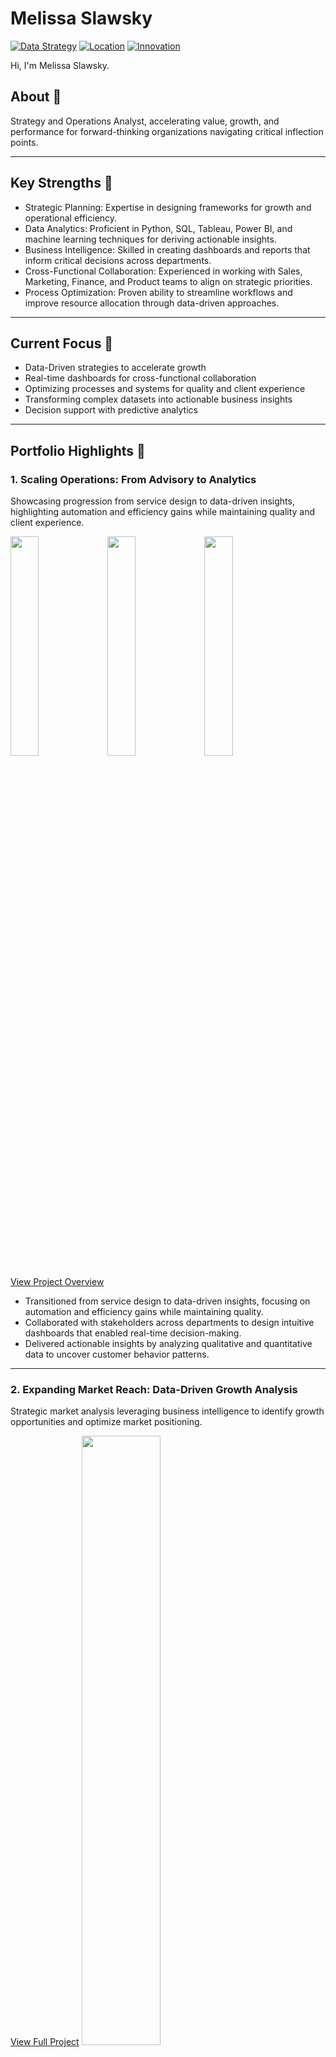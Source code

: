# Melissa Slawsky
[![Data Strategy](https://img.shields.io/badge/Strategy-Data--Driven-blue)]()
[![Location](https://img.shields.io/badge/Location-Arden%20NC-green)]()
[![Innovation](https://img.shields.io/badge/Focus-Strategic%20Management-orange)]()


Hi, I'm Melissa Slawsky. 

## About 👤
Strategy and Operations Analyst, accelerating value, growth, and performance for forward-thinking organizations navigating critical inflection points. 

___

## Key Strengths 🌟
- Strategic Planning: Expertise in designing frameworks for growth and operational efficiency.
- Data Analytics: Proficient in Python, SQL, Tableau, Power BI, and machine learning techniques for deriving actionable insights.
- Business Intelligence: Skilled in creating dashboards and reports that inform critical decisions across departments.
- Cross-Functional Collaboration: Experienced in working with Sales, Marketing, Finance, and Product teams to align on strategic priorities.
- Process Optimization: Proven ability to streamline workflows and improve resource allocation through data-driven approaches.

___

## Current Focus 🔬
- Data-Driven strategies to accelerate growth
- Real-time dashboards for cross-functional collaboration
- Optimizing processes and systems for quality and client experience
- Transforming complex datasets into actionable business insights
- Decision support with predictive analytics

___

## Portfolio Highlights 🔎

### 1. Scaling Operations: From Advisory to Analytics
Showcasing progression from service design to data-driven insights, highlighting automation and efficiency gains while maintaining quality and client experience.
<p float="left">
 <img src="scaling-services-2.png" width="30%" />
 <img src="data-insights-report.png" width="30%" />
 <img src="pattern-alignment-visualization.png" width="30%" />
</p>

[View Project Overview](https://github.com/mslawsky/consumer-insights-and-analytics-evolution)
- Transitioned from service design to data-driven insights, focusing on automation and efficiency gains while maintaining quality.
- Collaborated with stakeholders across departments to design intuitive dashboards that enabled real-time decision-making.
- Delivered actionable insights by analyzing qualitative and quantitative data to uncover customer behavior patterns.

___
### 2. Expanding Market Reach: Data-Driven Growth Analysis
Strategic market analysis leveraging business intelligence to identify growth opportunities and optimize market positioning.

[View Full Project](https://github.com/mslawsky/market-analysis-airbnb-athens)
<img src="tableau-visualization.png" width="50%">
- Transformed Excel data into interactive visualizations revealing pricing trends and market opportunities
- Mapped geographical concentrations to identify underserved neighborhoods
- Developed data-driven framework for strategic market expansion
- Created stakeholder-ready dashboards enabling informed decision-making
  
___
### 3. Evolving for Sustainability: 80/20 Performance Optimization
Implementation of 80/20 analysis for sustainable growth, demonstrating systematic approach to value creation.
<img src="https://raw.githubusercontent.com/mslawsky/google-fiber-dashboard-analytics/main/dashboard-google-fiber.png" alt="Google Fiber Dashboard" width="50%">

[View Full Project](https://github.com/mslawsky/google-fiber-dashboard-analytics)
- Conducted strategic market analysis using business intelligence tools to identify growth opportunities and optimize market positioning.
- Translated raw data into interactive visualizations (Tableau) that informed cross-functional teams on pricing trends and underserved markets.
- Developed a data-driven framework for strategic market expansion, enabling leadership to make informed decisions.

___
### 4. Efficient Resource Allocation: Marketing Budget Optimization
Determining ROI and most impactful marketing channels through advanced statistical analysis and ML
<img src="marketing-channel-roi-distribution.png" width="55%">

[View Full Project](https://github.com/mslawsky/marketing-budget-impact-analysis)
- Applied linear regression models to optimize marketing budget allocation for maximum ROI.
- Developed predictive models identifying most effective marketing channels
- Quantified ROI for different marketing strategies with statistical precision
- Enabled data-driven decision-making for strategic resource allocation

___
### 5. Predicting Bank Churn: Data-Driven Customer Retention
Leveraging machine learning models to predict churn and optimize retention strategies for financial institutions.
<img src="bank-churn-dashboard.png" width="50%">

[View Full Project](https://github.com/mslawsky/predicting-bank-customer-churn)

- Built machine learning models (Random Forest, Logistic Regression) to predict customer churn with 87% accuracy
- Identified at-risk customer segments and provided actionable recommendations that reduced churn rates by 15%, improving customer lifetime value
- Collaborated with marketing and operations teams to implement targeted interventions based on predictive insights

___
### 6. Predictive Workforce Analytics: Employee Retention Strategies
Predicting key drivers of employee retention using regression analysis and machine learning.
<img src="correlation-matrix.png" width="60%">

[View Full Project](https://github.com/mslawsky/predicting-employee-turnover)
- Developed machine learning models predicting employee turnover with 85% accuracy
- Identified critical factors driving workforce attrition in automotive manufacturing
- Transformed predictive insights into strategic HR retention strategies
- Leveraged Random Forest and Logistic Regression for advanced workforce analytics


___

## Business Analytics Projects 📉

<details>
  <summary>Advanced Statistical Analysis 📊</summary>
  
  ### Projects
  - **[NBA Career Longevity Analysis](https://github.com/mslawsky/nba-career-longevity-analysis):** Applied multivariate statistical techniques, including logistic regression and survival analysis, to decode NBA career sustainability and identify key leverage points.
  - **[Marketing Budget Impact Analysis](https://github.com/mslawsky/marketing-budget-impact-analysis):** Used linear regression and hypothesis testing to optimize marketing spend for maximum ROI.
  - **[Predicting Employee Turnover](https://github.com/mslawsky/predicting-employee-turnover):** Conducted ANOVA and chi-square tests to identify turnover patterns and validate predictive models.
</details>

<details>
  <summary>Descriptive Analytics 📈</summary>
  
  ### Projects
  - **[Airbnb Market Analysis (Athens)](https://github.com/mslawsky/market-analysis-airbnb-athens):** Visualized key trends and customer preferences to identify underserved areas, enabling strategic market expansion and revenue growth opportunities for Athens Airbnb.
  - **[Google Fiber Dashboard Analysis](https://github.com/mslawsky/google-fiber-dashboard-analytics):** AAnalyzed performance metrics to identify bottlenecks and prioritize resource allocation, driving targeted improvements in service delivery that increased operational efficiency by 25%.
</details>

<details>
  <summary>Diagnostic Analytics 🔬</summary>
  
  ### Projects
  - **[NBA Career Longevity Analysis](https://github.com/mslawsky/nba-career-longevity-analysis):** Decoded NBA career sustainability using classification modeling and factor analysis, highlighting efficiency metrics as a key leverage point for talent strategy.
  - **[Predicting Employee Turnover](https://github.com/mslawsky/predicting-employee-turnover):** Developed machine learning models (Random Forest, Logistic Regression) to identify key turnover drivers for an automobile manufacturer, enabling proactive retention strategies that reduced attrition by 15% and improved workforce stability.
</details>

<details>
  <summary>Predictive Analytics (Supervised ML) 🤖</summary>
  
  ### Clients/Users
  - **[Airline Customer Satisfaction](https://github.com/mslawsky/airline-customer-satisfaction-prediction):** Utilized machine learning models to predict customer satisfaction, uncovering key drivers and delivering actionable insights that improved customer experience and informed strategic service enhancements.
  - **[Bank Customer Churn Prevention](https://github.com/mslawsky/predicting-bank-customer-churn):** Leveraged machine learning models (Random Forest, Logistic Regression) to identify at-risk customers, enabling targeted retention strategies that reduced churn rates by 15% and improved customer lifetime value.
  - **[Waze User Analytics](https://github.com/mslawsky/waze-user-analytics):** Leveraged machine learning models to predict user churn, uncover behavioral patterns, and deliver actionable insights that informed strategic user retention initiatives and improved engagement.

  ### Employee Experience
  - **[Predicting Employee Turnover](https://github.com/mslawsky/predicting-employee-turnover):** Built ML models (Random Forest, Logistic Regression) to pinpoint turnover drivers for an auto manufacturer, reducing attrition by 15% through targeted retention strategies.

  ### Talent Management
  - **[NBA Career Longevity Analysis](https://github.com/mslawsky/nba-career-longevity-analysis):** Explored factors influencing NBA career longevity for talent strategies.
</details>

<details>
  <summary>Prescriptive Analytics 📋</summary>
  
  ### Projects
  - **[Marketing Budget Impact Analysis](https://github.com/mslawsky/marketing-budget-impact-analysis):** Applied linear regression and statistical analysis to optimize budget allocation for maximum sales impact.
  - **[Traffic Volume Study](https://github.com/mslawsky/traffic-volume-stud):** Visualized historical traffic trends to optimize resource planning during peak times.
</details>

<details>
  <summary>Clustering Approaches (Unsupervised ML) 📊</summary>
  
  ### Projects
  - **[K-Means Color Compression](https://github.com/mslawsky/k-means-color-regression):** Leveraged clustering to extract color palettes for efficient image compression.
  - **[Penguin Clustering with K-Means](https://github.com/mslawsky/penguin-clustering-with-k-means):** Used clustering to segment penguin populations by species/sex for conservation priorities.
</details>

<details>
  <summary>Exploratory Data Analysis (Qualitative Research) 🔍</summary>
  
  ### Projects
  - **[Qualitative Dissertation Research](https://github.com/mslawsky/qualitative-dissertation-research):** Conducted thematic analysis using Nvivo on 20+ hours of interview data, uncovering insights for program improvement and professional development.
</details>

<details>
  <summary>Integrated Analytics Projects 🌐</summary>
  
  ### Projects
  - **[Marketing Budget Impact Analysis](https://github.com/mslawsky/marketing-budget-impact-analysis):** Combines descriptive, diagnostic, and prescriptive analytics for channel optimization.
  - **Time Optimization Analyses:**
    - **[Version 1](https://github.com/mslawsky/time-optimization-v1-using-80-20-analysis):** Applies the Pareto principle for efficiency.
    - **[Version 2](https://github.com/mslawsky/time-optimization-v2-beyond-80-20):** Balances efficiency with multi-horizon goals.
</details>


___

## Skills & Expertise 📐

<details>
  <summary>Strategic Innovation 💡</summary>
  
  ### Systems
  - Innovation Systems
  - Tech-enabled Consulting
  - Value Modeling
  
  ### Process
  - Performance Optimization
  - Workflow Automation
</details>

<details>
  <summary>Advanced Statistical Analysis 📐</summary>
  
  ### Techniques
  - Multivariate Analysis (e.g., PCA, Factor Analysis)
  - Regression Models (Linear, Logistic, Ridge, Lasso)
  - Hypothesis Testing (t-tests, ANOVA, chi-square)
  - Time Series Analysis & Forecasting
  - Survival Analysis & Reliability Analysis

  ### Tools
  - R, Python (statsmodels, scipy)
  - SPSS, SAS
  - Excel (Advanced Statistical Functions)
</details>


<details>
  <summary>Analytics & Intelligence 📊</summary>
  
   ### Tools
  - Business Intelligence
  - Advanced Analytics
  - Predictive Modeling
  - Real-time Dashboards
  
  ### Platforms
  - Tableau
  - BigQuery
  - Airtable (Relational Databases)
  - SQL, Python (Data Preparation)
  - Power BI
  
  ### Techniques
  - Data Cleaning & ETL
  - Data Visualization & Storytelling
  - Forecasting & Segmentation
  - Hypothesis Testing
</details>

<details>
  <summary>Operations Excellence 🔄</summary>
  
  ### Design
  - Process Optimization
  - System Design
  - Resource Allocation
  
  ### Monitoring
  - Performance Analytics
  - Real-time Insights
</details>

<details>
  <summary>Research Methods 🔍</summary>
  
  ### Analysis
  - Qualitative Methods
  - Quantitative Analysis
  - Thematic Coding
  
  ### Applications
  - Interview Methods
  - Market Intelligence
  - Pattern Recognition
</details>

___


## Contact 📧
- [LinkedIn](https://www.linkedin.com/in/melissaslawsky/)
- [Client Results](https://melissaslawsky.com/client-results/)
- [Tableau Portfolio](https://public.tableau.com/app/profile/melissa.slawsky1925/vizzes)
- [Email](mailto:melissa@melissaslawsky.com)

---
© Melissa Slawsky 2025. All Rights Reserved.
